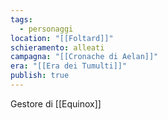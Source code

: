 ```yaml
---
tags:
  - personaggi
location: "[[Foltard]]"
schieramento: alleati
campagna: "[[Cronache di Aelan]]"
era: "[[Era dei Tumulti]]"
publish: true
---
```

Gestore di [[Equinox]]